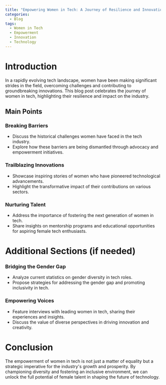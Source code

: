 ```yaml
---
title: "Empowering Women in Tech: A Journey of Resilience and Innovation"
categories:
  - Blog
tags:
  - Women in Tech
  - Empowerment
  - Innovation
  - Technology
---
```


# Introduction
In a rapidly evolving tech landscape, women have been making significant strides in the field, overcoming challenges and contributing to groundbreaking innovations. This blog post celebrates the journey of women in tech, highlighting their resilience and impact on the industry.

## Main Points
### Breaking Barriers
- Discuss the historical challenges women have faced in the tech industry.
- Explore how these barriers are being dismantled through advocacy and empowerment initiatives.

### Trailblazing Innovations
- Showcase inspiring stories of women who have pioneered technological advancements.
- Highlight the transformative impact of their contributions on various sectors.

### Nurturing Talent
- Address the importance of fostering the next generation of women in tech.
- Share insights on mentorship programs and educational opportunities for aspiring female tech enthusiasts.

# Additional Sections (if needed)
### Bridging the Gender Gap
- Analyze current statistics on gender diversity in tech roles.
- Propose strategies for addressing the gender gap and promoting inclusivity in tech.

### Empowering Voices
- Feature interviews with leading women in tech, sharing their experiences and insights.
- Discuss the value of diverse perspectives in driving innovation and creativity.

# Conclusion
The empowerment of women in tech is not just a matter of equality but a strategic imperative for the industry's growth and prosperity. By championing diversity and fostering an inclusive environment, we can unlock the full potential of female talent in shaping the future of technology.